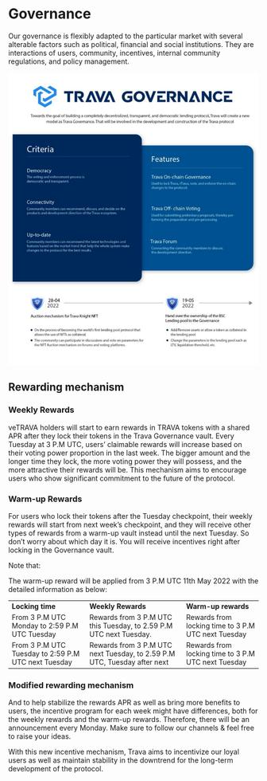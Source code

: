 # Governance

Our governance is flexibly adapted to the particular market with several alterable factors such as political, financial and social institutions. They are interactions of users, community, incentives, internal community regulations, and policy management.

![](.gitbook/assets/image.png)

## **Rewarding mechanism**

### **Weekly Rewards**

veTRAVA holders will start to earn rewards in TRAVA tokens with a shared APR after they lock their tokens in the Trava Governance vault. Every Tuesday at 3 P.M UTC, users’ claimable rewards will increase based on their voting power proportion in the last week. The bigger amount and the longer time they lock, the more voting power they will possess, and the more attractive their rewards will be. This mechanism aims to encourage users who show significant commitment to the future of the protocol.

### **Warm-up Rewards**

For users who lock their tokens after the Tuesday checkpoint, their weekly rewards will start from next week’s checkpoint, and they will receive other types of rewards from a warm-up vault instead until the next Tuesday. So don’t worry about which day it is. You will receive incentives  right after locking in the Governance vault.

Note that:

The warm-up reward will be applied from 3 P.M UTC 11th May 2022 with the detailed information as below:

|                                                     |                                                                          |                                                     |
| --------------------------------------------------- | ------------------------------------------------------------------------ | --------------------------------------------------- |
| **Locking time**                                    | **Weekly Rewards**                                                       | **Warm-up rewards**                                 |
| From 3 P.M UTC Monday to 2:59 P.M UTC Tuesday       | Rewards from 3 P.M UTC this Tuesday, to 2.59 P.M UTC next Tuesday.       | Rewards from locking time to 3 P.M UTC next Tuesday |
| From 3 P.M UTC Tuesday to 2:59 P.M UTC next Tuesday | Rewards from 3 P.M UTC next Tuesday, to 2.59 P.M UTC, Tuesday after next | Rewards from locking time to 3 P.M UTC next Tuesday |

### **Modified rewarding mechanism**

And to help stabilize the rewards APR as well as bring more benefits to users, the incentive program for each week might have differences, both for the weekly rewards and the warm-up rewards. Therefore, there will be an announcement every Monday. Make sure to follow our channels & feel free to raise your ideas.

With this new incentive mechanism, Trava aims to incentivize our loyal users as well as maintain stability in the downtrend for the long-term development of the protocol.
